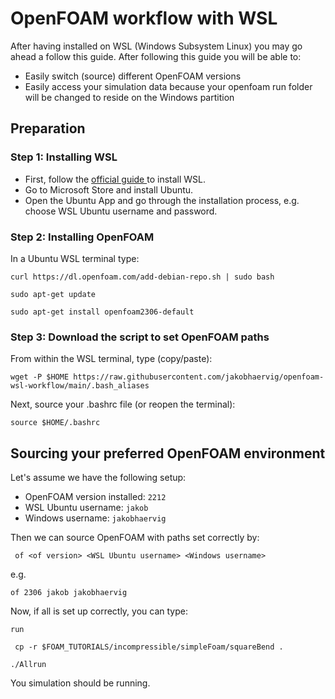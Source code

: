 # OpenFOAM workflow with WSL

After having installed on WSL (Windows Subsystem Linux) you may go ahead a follow this guide. After following this guide you will be able to:
- Easily switch (source) different OpenFOAM versions
- Easily access your simulation data because your openfoam run folder will be changed to reside on the Windows partition

## Preparation

### Step 1: Installing WSL
- First, follow the [official guide ](https://learn.microsoft.com/en-gb/windows/wsl/install) to install WSL.
- Go to Microsoft Store and install Ubuntu.
- Open the Ubuntu App and go through the installation process, e.g. choose WSL Ubuntu username and password.

### Step 2: Installing OpenFOAM
In a Ubuntu WSL terminal type:
```
curl https://dl.openfoam.com/add-debian-repo.sh | sudo bash 
```
```
sudo apt-get update 
```
```
sudo apt-get install openfoam2306-default 
```

### Step 3: Download the script to set OpenFOAM paths
From within the WSL terminal, type (copy/paste):

```
wget -P $HOME https://raw.githubusercontent.com/jakobhaervig/openfoam-wsl-workflow/main/.bash_aliases
```
Next, source your .bashrc file (or reopen the terminal):
```
source $HOME/.bashrc
```

## Sourcing your preferred OpenFOAM environment
Let's assume we have the following setup:
- OpenFOAM version installed: ``2212``
- WSL Ubuntu username: ``jakob``
- Windows username: ``jakobhaervig``

Then we can source OpenFOAM with paths set correctly by:

`` of <of version> <WSL Ubuntu username> <Windows username>``

e.g.

`` of 2306 jakob jakobhaervig ``

Now, if all is set up correctly, you can type:

`` run ``

`` cp -r $FOAM_TUTORIALS/incompressible/simpleFoam/squareBend .``

`` ./Allrun ``

You simulation should be running.